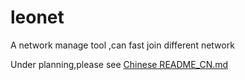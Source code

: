 # leonet
A network manage tool ,can fast join different network

Under planning,please see [Chinese README_CN.md](README_CN.md)
